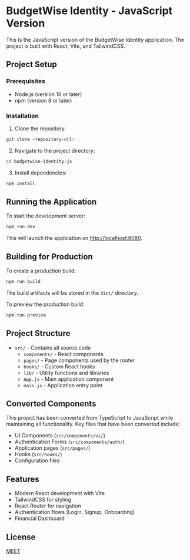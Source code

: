 # BudgetWise Identity - JavaScript Version

This is the JavaScript version of the BudgetWise Identity application. The project is built with React, Vite, and TailwindCSS.

## Project Setup

### Prerequisites

- Node.js (version 16 or later)
- npm (version 8 or later)

### Installation

1. Clone the repository:
```bash
git clone <repository-url>
```

2. Navigate to the project directory:
```bash
cd budgetwise-identity-js
```

3. Install dependencies:
```bash
npm install
```

## Running the Application

To start the development server:

```bash
npm run dev
```

This will launch the application on [http://localhost:8080](http://localhost:8080).

## Building for Production

To create a production build:

```bash
npm run build
```

The build artifacts will be stored in the `dist/` directory.

To preview the production build:

```bash
npm run preview
```

## Project Structure

- `src/` - Contains all source code
  - `components/` - React components
  - `pages/` - Page components used by the router
  - `hooks/` - Custom React hooks
  - `lib/` - Utility functions and libraries
  - `App.js` - Main application component
  - `main.js` - Application entry point

## Converted Components

This project has been converted from TypeScript to JavaScript while maintaining all functionality. Key files that have been converted include:

- UI Components (`src/components/ui/`)
- Authentication Forms (`src/components/auth/`)
- Application pages (`src/pages/`)
- Hooks (`src/hooks/`)
- Configuration files

## Features

- Modern React development with Vite
- TailwindCSS for styling
- React Router for navigation
- Authentication flows (Login, Signup, Onboarding)
- Financial Dashboard

## License

[MEET]()

